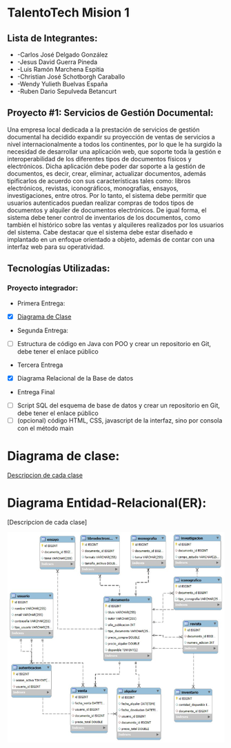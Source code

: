 #  TalentoTech Mision 1

##  Lista de Integrantes:
+ -Carlos José Delgado González
+ -Jesus David Guerra Pineda
+ -Luis Ramón Marchena Espitia
+ -Christian José Schotborgh Caraballo
+ -Wendy Yulieth Buelvas España
+ -Ruben Dario Sepulveda Betancurt


##  Proyecto #1: Servicios de Gestión Documental:

Una empresa local dedicada a la prestación de servicios de gestión documental ha decidido expandir su proyección de ventas de servicios a nivel internacionalmente a todos los continentes, por lo que le ha surgido la necesidad de desarrollar una aplicación web, que soporte toda la gestión e interoperabilidad de los diferentes tipos de documentos físicos y electrónicos.
Dicha aplicación debe poder dar soporte a la gestión de documentos, es decir, crear, eliminar, actualizar documentos, además tipificarlos de acuerdo con sus características tales como: libros electrónicos, revistas, iconográficos, monografías, ensayos, investigaciones, entre otros.
Por lo tanto, el sistema debe permitir que usuarios autenticados puedan realizar compras de todos tipos de documentos y alquiler de documentos electrónicos. De igual forma, el sistema debe tener control de inventarios de los documentos, como también el histórico sobre las ventas y alquileres realizados por los usuarios del sistema.
Cabe destacar que el sistema debe estar diseñado e implantado en un enfoque orientado a objeto, además de contar con una interfaz web para su operatividad.

##  Tecnologías Utilizadas:


###  Proyecto integrador:

*  Primera Entrega:
- [x] [Diagrama de Clase](#diagrama-de-clase)

*  Segunda Entrega:
- [ ] Estructura de código en Java con POO y crear un repositorio en Git, debe
tener el enlace público

*  Tercera Entrega
- [x] Diagrama Relacional de la Base de datos

*  Entrega Final
- [ ] Script SQL del esquema de base de datos y crear un repositorio en Git,
debe tener el enlace público
- [ ] (opcional) código HTML, CSS, javascript de la interfaz, sino por consola
con el método main

# Diagrama de clase:

[Descripcion de cada clase](Diagrama%20UML.docx)

# Diagrama Entidad-Relacional(ER):

[Descripcion de cada clase]

![Diagrama_de_clase](Diagrama%20ER.jpeg)



